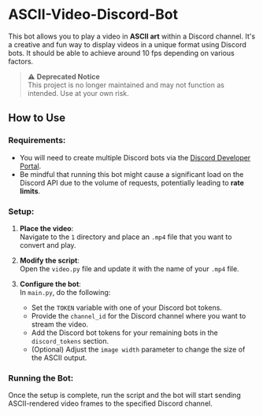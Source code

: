 # ASCII-Video-Discord-Bot

This bot allows you to play a video in **ASCII art** within a Discord channel. It's a creative and fun way to display videos in a unique format using Discord bots. It should be able to achieve around 10 fps depending on various factors.

> ⚠️ **Deprecated Notice**  
> This project is no longer maintained and may not function as intended. Use at your own risk.

## How to Use

### Requirements:
- You will need to create multiple Discord bots via the [Discord Developer Portal](https://discord.com/developers/applications).
- Be mindful that running this bot might cause a significant load on the Discord API due to the volume of requests, potentially leading to **rate limits**.

### Setup:
1. **Place the video**:  
   Navigate to the `1` directory and place an `.mp4` file that you want to convert and play.

2. **Modify the script**:  
   Open the `video.py` file and update it with the name of your `.mp4` file.

3. **Configure the bot**:  
   In `main.py`, do the following:
   - Set the `TOKEN` variable with one of your Discord bot tokens.
   - Provide the `channel_id` for the Discord channel where you want to stream the video.
   - Add the Discord bot tokens for your remaining bots in the `discord_tokens` section.
   - (Optional) Adjust the `image width` parameter to change the size of the ASCII output.

### Running the Bot:
Once the setup is complete, run the script and the bot will start sending ASCII-rendered video frames to the specified Discord channel.
